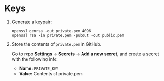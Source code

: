 # Keys

1. Generate a keypair:

   ```
   openssl genrsa -out private.pem 4096
   openssl rsa -in private.pem -pubout -out public.pem
   ```

2. Store the contents of `private.pem` in GitHub.

   Go to repo **Settings** &rarr; **Secrets** &rarr; **Add a new secret**, and create a secret with the following info:

   - **Name:** `PRIVATE_KEY`
   - **Value:** Contents of private.pem
